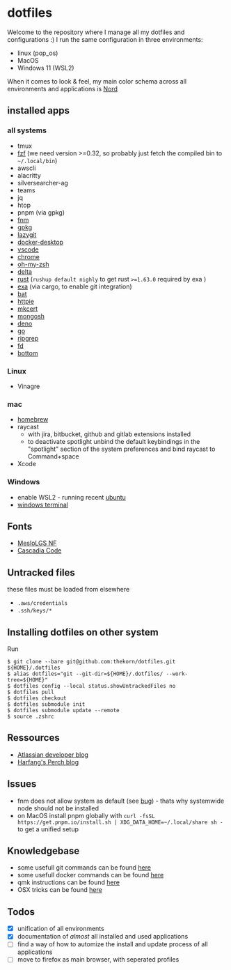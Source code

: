 # dotfiles

Welcome to the repository where I manage all my dotfiles and configurations :)
I run the same configuration in three environments:

 * linux (pop_os)
 * MacOS
 * Windows 11 (WSL2)

When it comes to look & feel, my main color schema across all environments and applications is [Nord](https://www.nordtheme.com/)

## installed apps

### all systems

 * tmux
 * [fzf](https://github.com/junegunn/fzf/releases) (we need version >=0.32, so probably just fetch the compiled bin to `~/.local/bin`)
 * awscli
 * alacritty
 * silversearcher-ag
 * teams
 * jq
 * htop
 * pnpm (via gpkg)
 * [fnm](https://github.com/Schniz/fnm#using-cargo-linuxmacoswindows)
 * [gpkg](https://github.com/Schniz/gpkg#installation)
 * [lazygit](https://github.com/jesseduffield/lazygit/releases)
 * [docker-desktop](https://docs.docker.com/desktop/linux/install/)
 * [vscode](https://code.visualstudio.com/download)
 * [chrome](https://www.google.com/chrome/)
 * [oh-my-zsh](https://github.com/ohmyzsh/ohmyzsh#basic-installation)
 * [delta](https://github.com/dandavison/delta/releases)
 * [rust](https://www.rust-lang.org/tools/install) (`rushup default nighly` to get rust `>=1.63.0` required by exa )
 * [exa](https://github.com/ogham/exa#cargo) (via cargo, to enable git integration)
 * [bat](https://github.com/sharkdp/bat#from-source)
 * [httpie](https://httpie.io/docs/cli/single-binary-executables)
 * [mkcert](https://github.com/FiloSottile/mkcert#linux)
 * [mongosh](https://www.mongodb.com/docs/mongodb-shell/install/)
 * [deno](https://deno.land/manual/getting_started/installation)
 * [go](https://go.dev/doc/install)
 * [ripgrep](https://github.com/BurntSushi/ripgrep#installation)
 * [fd](https://github.com/sharkdp/fd#installation)
 * [bottom](https://github.com/ClementTsang/bottom)

### Linux

 * Vinagre

### mac

 * [homebrew](https://brew.sh/)
 * raycast
   * with jira, bitbucket, github and gitlab extensions installed
   * to deactivate spotlight unbind the default keybindings in the "spotlight" section of the system preferences and bind raycast to Command+space 
 * Xcode

### Windows

 * enable WSL2 - running recent [ubuntu](https://ubuntu.com/tutorials/install-ubuntu-on-wsl2-on-windows-11-with-gui-support#1-overview)
 * [windows terminal](https://github.com/microsoft/terminal)

## Fonts

 * [MesloLGS NF](https://github.com/romkatv/powerlevel10k#manual-font-installation)
 * [Cascadia Code](https://github.com/microsoft/cascadia-code)

## Untracked files

these files must be loaded from elsewhere

 * `.aws/credentials`
 * `.ssh/keys/*`

## Installing dotfiles on other system

Run

```
$ git clone --bare git@github.com:thekorn/dotfiles.git ${HOME}/.dotfiles
$ alias dotfiles="git --git-dir=${HOME}/.dotfiles/ --work-tree=${HOME}"
$ dotfiles config --local status.showUntrackedFiles no
$ dotfiles pull
$ dotfiles checkout
$ dotfiles submodule init
$ dotfiles submodule update --remote
$ source .zshrc
```

## Ressources

 * [Atlassian developer blog](https://developer.atlassian.com/blog/2016/02/best-way-to-store-dotfiles-git-bare-repo/)
 * [Harfang's Perch blog](https://harfangk.github.io/2016/09/18/manage-dotfiles-with-a-git-bare-repository.html)

## Issues

 * fnm does not allow system as default (see [bug](https://github.com/Schniz/fnm/issues/681)) - thats why systemwide node should not be installed
 * on MacOS install pnpm globally with `curl -fsSL https://get.pnpm.io/install.sh | XDG_DATA_HOME=~/.local/share sh -` to get a unified setup

## Knowledgebase

 * some usefull git commands can be found [here](knowledgebase/git.md)
 * some usefull docker commands can be found [here](knowledgebase/docker.md)
 * qmk instructions can be found [here](knowledgebase/qmk.md)
 * OSX tricks can be found [here](knowledgebase/osx.md)

## Todos

- [x] unification of all environments
- [x] documentation of _almost_ all installed and used applications
- [ ] find a way of how to automize the install and update process of all applications
- [ ] move to firefox as main browser, with seperated profiles